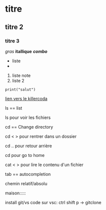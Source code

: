 # titre
## titre 2
### titre 3
*gras*
**itallique**
***combo***
- liste
- 
1. liste note
2. liste 2

   
`print("salut")`

[lien vers le killercoda](https://killercoda.com/emelin)

ls == list

ls pour voir les fichiers 

cd == Change directory

cd <   > pour rentrer dans un dossier

cd .. pour retour arrière

cd pour go to home

cat <  > pour lire le contenu d'un fichier

tab == autocompletion

chemin relatif/absolu


maison:::::

install git/vs code
sur vsc: ctrl shift p -> gitclone